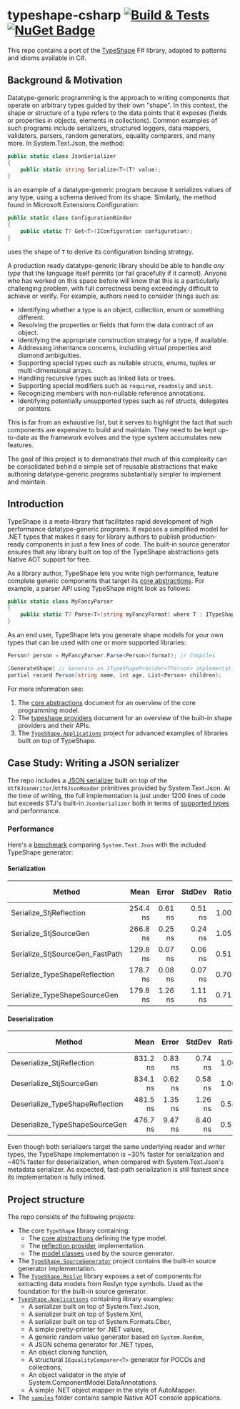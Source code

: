 # typeshape-csharp [![Build & Tests](https://github.com/eiriktsarpalis/typeshape-csharp/actions/workflows/build.yml/badge.svg)](https://github.com/eiriktsarpalis/typeshape-csharp/actions/workflows/build.yml) [![NuGet Badge](https://buildstats.info/nuget/typeshape-csharp)](https://www.nuget.org/packages/typeshape-csharp/)

This repo contains a port of the [TypeShape](https://github.com/eiriktsarpalis/TypeShape) F# library, adapted to patterns and idioms available in C#.

## Background & Motivation

Datatype-generic programming is the approach to writing components that operate on arbitrary types guided by their own "shape". In this context, the shape or structure of a type refers to the data points that it exposes (fields or properties in objects, elements in collections). Common examples of such programs include serializers, structured loggers, data mappers, validators, parsers, random generators, equality comparers, and many more. In System.Text.Json, the method:

```C#
public static class JsonSerializer
{
    public static string Serialize<T>(T? value);
}
```

is an example of a datatype-generic program because it serializes values of any type, using a schema derived from its shape. Similarly, the method found in Microsoft.Extensions.Configuration:

```C#
public static class ConfigurationBinder
{
    public static T? Get<T>(IConfiguration configuration);
}
```

uses the shape of `T` to derive its configuration binding strategy.

A production ready datatype-generic library should be able to handle _any type_ that the language itself permits (or fail gracefully if it cannot). Anyone who has worked on this space before will know that this is a particularly challenging problem, with full correctness being exceedingly difficult to achieve or verify. For example, authors need to consider things such as:

* Identifying whether a type is an object, collection, enum or something different.
* Resolving the properties or fields that form the data contract of an object.
* Identifying the appropriate construction strategy for a type, if available.
* Addressing inheritance concerns, including virtual properties and diamond ambiguities.
* Supporting special types such as nullable structs, enums, tuples or multi-dimensional arrays.
* Handling recursive types such as linked lists or trees.
* Supporting special modifiers such as `required`, `readonly` and `init`.
* Recognizing members with non-nullable reference annotations.
* Identifying potentially unsupported types such as ref structs, delegates or pointers.

This is far from an exhaustive list, but it serves to highlight the fact that such components are expensive to build and maintain. They need to be kept up-to-date as the framework evolves and the type system accumulates new features.

The goal of this project is to demonstrate that much of this complexity can be consolidated behind a simple set of reusable abstractions that make authoring datatype-generic programs substantially simpler to implement and maintain.

## Introduction

TypeShape is a meta-library that facilitates rapid development of high performance datatype-generic programs. It exposes a simplified model for .NET types that makes it easy for library authors to publish production-ready components in just a few lines of code. The built-in source generator ensures that any library built on top of the TypeShape abstractions gets Native AOT support for free.

As a library author, TypeShape lets you write high performance, feature complete generic components that target its [core abstractions](https://github.com/eiriktsarpalis/typeshape-csharp/tree/main/docs/core-abstractions.md). For example, a parser API using TypeShape might look as follows:

```C#
public static class MyFancyParser
{
    public static T? Parse<T>(string myFancyFormat) where T : ITypeShapeProvider<T>;
}
```

As an end user, TypeShape lets you generate shape models for your own types that can be used with one or more supported libraries:

```C#
Person? person = MyFancyParser.Parse<Person>(format); // Compiles

[GenerateShape] // Generate an ITypeShapeProvider<TPerson> implementation
partial record Person(string name, int age, List<Person> children);
```

For more information see:

1. The [core abstractions](https://github.com/eiriktsarpalis/typeshape-csharp/tree/main/docs/core-abstractions.md) document for an overview of the core programming model.
2. The [typeshape providers](https://github.com/eiriktsarpalis/typeshape-csharp/tree/main/docs/typeshape-providers.md) document for an overview of the built-in shape providers and their APIs.
3. The [`TypeShape.Applications`](https://github.com/eiriktsarpalis/typeshape-csharp/tree/main/src/TypeShape.Applications) project for advanced examples of libraries built on top of TypeShape.

## Case Study: Writing a JSON serializer

The repo includes a [JSON serializer](https://github.com/eiriktsarpalis/typeshape-csharp/tree/main/src/TypeShape.Applications/JsonSerializer) built on top of the `Utf8JsonWriter`/`Utf8JsonReader` primitives provided by System.Text.Json. At the time of writing, the full implementation is just under 1200 lines of code but exceeds STJ's built-in `JsonSerializer` both in terms of [supported types](https://github.com/eiriktsarpalis/typeshape-csharp/blob/main/tests/TypeShape.Tests/JsonTests.cs) and performance.

### Performance

Here's a [benchmark](https://github.com/eiriktsarpalis/typeshape-csharp/blob/main/tests/TypeShape.Benchmarks/JsonBenchmark.cs) comparing `System.Text.Json` with the included TypeShape generator:

#### Serialization

| Method                          | Mean     | Error   | StdDev  | Ratio | Gen0   | Allocated | Alloc Ratio |
|-------------------------------- |---------:|--------:|--------:|------:|-------:|----------:|------------:|
| Serialize_StjReflection         | 254.4 ns | 0.61 ns | 0.51 ns |  1.00 | 0.0048 |     312 B |        1.00 |
| Serialize_StjSourceGen          | 266.8 ns | 0.25 ns | 0.24 ns |  1.05 | 0.0048 |     312 B |        1.00 |
| Serialize_StjSourceGen_FastPath | 129.8 ns | 0.07 ns | 0.06 ns |  0.51 |      - |         - |        0.00 |
| Serialize_TypeShapeReflection   | 178.7 ns | 0.08 ns | 0.07 ns |  0.70 |      - |         - |        0.00 |
| Serialize_TypeShapeSourceGen    | 179.8 ns | 1.26 ns | 1.11 ns |  0.71 |      - |         - |        0.00 |

#### Deserialization

| Method                          | Mean     | Error   | StdDev  | Ratio | Gen0   | Allocated | Alloc Ratio |
|-------------------------------- |---------:|--------:|--------:|------:|-------:|----------:|------------:|
| Deserialize_StjReflection       | 831.2 ns | 0.83 ns | 0.74 ns |  1.00 | 0.0153 |     992 B |        1.00 |
| Deserialize_StjSourceGen        | 834.1 ns | 0.62 ns | 0.58 ns |  1.00 | 0.0153 |     968 B |        0.98 |
| Deserialize_TypeShapeReflection | 481.5 ns | 1.35 ns | 1.26 ns |  0.58 | 0.0072 |     440 B |        0.44 |
| Deserialize_TypeShapeSourceGen  | 476.7 ns | 9.47 ns | 8.40 ns |  0.57 | 0.0072 |     440 B |        0.44 |

Even though both serializers target the same underlying reader and writer types, the TypeShape implementation is ~30% faster for serialization and ~40% faster for deserialization, when compared with System.Text.Json's metadata serializer. As expected, fast-path serialization is still fastest since its implementation is fully inlined.

## Project structure

The repo consists of the following projects:

* The core `TypeShape` library containing:
  * The [core abstractions](https://github.com/eiriktsarpalis/typeshape-csharp/tree/main/src/TypeShape/Abstractions) defining the type model.
  * The [reflection provider](https://github.com/eiriktsarpalis/typeshape-csharp/tree/main/src/TypeShape/ReflectionProvider) implementation.
  * The [model classes](https://github.com/eiriktsarpalis/typeshape-csharp/tree/main/src/TypeShape/SourceGenModel) used by the source generator.
* The [`TypeShape.SourceGenerator`](https://github.com/eiriktsarpalis/typeshape-csharp/tree/main/src/TypeShape.SourceGenerator) project contains the built-in source generator implementation.
* The [`TypeShape.Roslyn`](https://github.com/eiriktsarpalis/typeshape-csharp/tree/main/src/TypeShape.Roslyn) library exposes a set of components for extracting data models from Roslyn type symbols. Used as the foundation for the built-in source generator.
* [`TypeShape.Applications`](https://github.com/eiriktsarpalis/typeshape-csharp/tree/main/src/TypeShape.Applications) containing library examples:
  * A serializer built on top of System.Text.Json,
  * A serializer built on top of System.Xml,
  * A serializer built on top of System.Formats.Cbor,
  * A simple pretty-printer for .NET values,
  * A generic random value generator based on `System.Random`,
  * A JSON schema generator for .NET types,
  * An object cloning function,
  * A structural `IEqualityComparer<T>` generator for POCOs and collections,
  * An object validator in the style of System.ComponentModel.DataAnnotations.
  * A simple .NET object mapper in the style of AutoMapper.
* The [`samples`](https://github.com/eiriktsarpalis/typeshape-csharp/tree/main/samples) folder contains sample Native AOT console applications.
